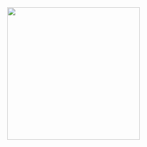 <div id="header" align="center">
<img src="https://i.pinimg.com/originals/b9/49/c8/b949c86a570df07a7440abe39405834c.gif" width="300"/>
</div>
<img src="https://komarev.com/ghpvc/?username=your-github-ViktoriaCH&style=flat-square&color=blue" alt=""/>

